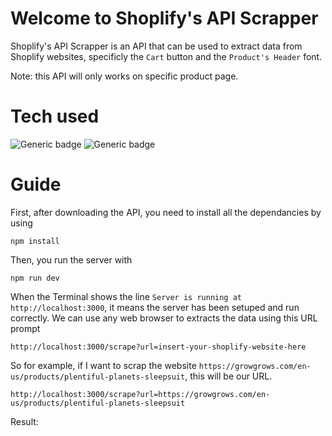 
# Welcome to Shoplify's API Scrapper

Shoplify's API Scrapper is an API that can be used to extract data from Shoplify websites, specificly the ``Cart`` button and the ``Product's Header`` font. 

Note: this API will only works on specific product page.

# Tech used
![Generic badge](https://img.shields.io/badge/Express-v.4.21.1-red.svg) ![Generic badge](https://img.shields.io/badge/puppeteer-v.23.6.0-blue.svg)

# Guide
First, after downloading the API, you need to install all the dependancies by using

    npm install

Then, you run the server with 

    npm run dev

When the Terminal shows the line `Server is running at http://localhost:3000`, it means the server has been setuped and run correctly. We can use any web browser to extracts the data using this URL prompt

    http://localhost:3000/scrape?url=insert-your-shoplify-website-here

So for example, if I want to scrap the website `https://growgrows.com/en-us/products/plentiful-planets-sleepsuit`, this will be our URL.

    http://localhost:3000/scrape?url=https://growgrows.com/en-us/products/plentiful-planets-sleepsuit

Result:
